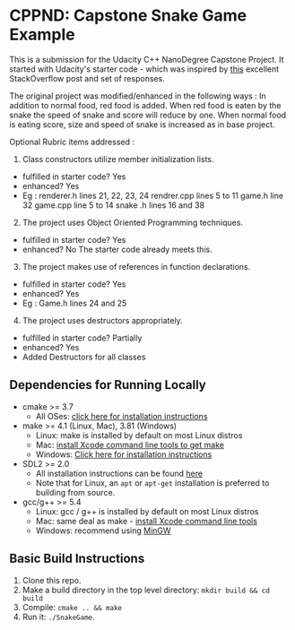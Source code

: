 # CPPND: Capstone Snake Game Example

This is a submission for the Udacity C++ NanoDegree Capstone Project. It started with Udacity's starter code - which  was inspired by [this](https://codereview.stackexchange.com/questions/212296/snake-game-in-c-with-sdl) excellent StackOverflow post and set of responses.

The original project was modified/enhanced in the following ways :
In addition to normal food, red food is added. When red food is eaten by the snake the speed of snake and score will reduce by one. When normal food is eating score, size and speed of snake is increased as in base project.

Optional Rubric items addressed :

1. Class constructors utilize member initialization lists.
- fulfilled in starter code? Yes
- enhanced? Yes
- Eg : renderer.h lines 21, 22, 23, 24 rendrer.cpp lines 5 to 11 game.h line 32 game.cpp line 5 to 14 snake .h lines 16 and 38

2. The project uses Object Oriented Programming techniques.
- fulfilled in starter code? Yes
- enhanced? No  The starter code already meets this.

3. The project makes use of references in function declarations.
- fulfilled in starter code? Yes
- enhanced? Yes 
- Eg : Game.h lines 24 and 25

4. The project uses destructors appropriately.
- fulfilled in starter code? Partially
- enhanced? Yes
- Added Destructors for all classes

## Dependencies for Running Locally
* cmake >= 3.7
  * All OSes: [click here for installation instructions](https://cmake.org/install/)
* make >= 4.1 (Linux, Mac), 3.81 (Windows)
  * Linux: make is installed by default on most Linux distros
  * Mac: [install Xcode command line tools to get make](https://developer.apple.com/xcode/features/)
  * Windows: [Click here for installation instructions](http://gnuwin32.sourceforge.net/packages/make.htm)
* SDL2 >= 2.0
  * All installation instructions can be found [here](https://wiki.libsdl.org/Installation)
  * Note that for Linux, an `apt` or `apt-get` installation is preferred to building from source.
* gcc/g++ >= 5.4
  * Linux: gcc / g++ is installed by default on most Linux distros
  * Mac: same deal as make - [install Xcode command line tools](https://developer.apple.com/xcode/features/)
  * Windows: recommend using [MinGW](http://www.mingw.org/)

## Basic Build Instructions

1. Clone this repo.
2. Make a build directory in the top level directory: `mkdir build && cd build`
3. Compile: `cmake .. && make`
4. Run it: `./SnakeGame`.
